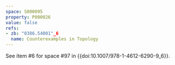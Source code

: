 ```yaml
---
space: S000095
property: P000026
value: false
refs:
- zb: "0386.54001"_6
  name: Counterexamples in Topology
---
```


See item #6 for space #97 in {{doi:10.1007/978-1-4612-6290-9_6}}.
